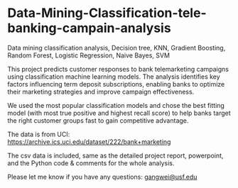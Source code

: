 # Data-Mining-Classification-tele-banking-campain-analysis
Data mining classification analysis, Decision tree, KNN, Gradient Boosting, Random Forest, Logistic Regression, Naive Bayes, SVM

This project predicts customer responses to bank telemarketing campaigns using classification machine learning models. The analysis identifies key factors influencing term deposit subscriptions, enabling banks to optimize their marketing strategies and improve campaign effectiveness. 

We used the most popular classification models and chose the best fitting model (with most true positive and highest recall score) to help banks target the right customer groups fast to gain competitive advantage.

The data is from UCI: https://archive.ics.uci.edu/dataset/222/bank+marketing

The csv data is included, same as the detailed project report, powerpoint, and the Python code & comments for the whole analysis.

Please let me know if you have any questions: gangwei@usf.edu
